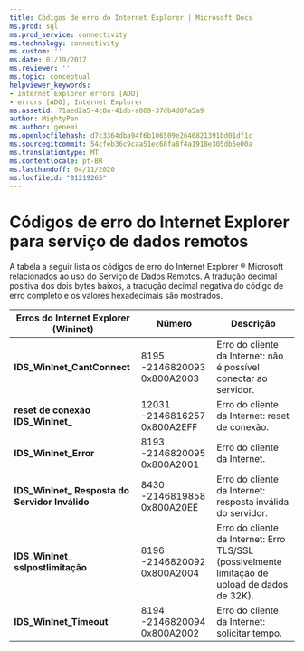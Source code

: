 ```yaml
---
title: Códigos de erro do Internet Explorer | Microsoft Docs
ms.prod: sql
ms.prod_service: connectivity
ms.technology: connectivity
ms.custom: ''
ms.date: 01/19/2017
ms.reviewer: ''
ms.topic: conceptual
helpviewer_keywords:
- Internet Explorer errors [ADO]
- errors [ADO], Internet Explorer
ms.assetid: 71aed2a5-4c8a-41db-a869-37db4d07a5a9
author: MightyPen
ms.author: genemi
ms.openlocfilehash: d7c3364dba94f6b106509e2646821391bd01df1c
ms.sourcegitcommit: 54cfeb36c9caa51ec68fa8f4a1918e305db5e00a
ms.translationtype: MT
ms.contentlocale: pt-BR
ms.lasthandoff: 04/11/2020
ms.locfileid: "81219265"
---
```

# <a name="internet-explorer-error-codes-for-remote-data-service"></a>Códigos de erro do Internet Explorer para serviço de dados remotos
A tabela a seguir lista os códigos de erro do Internet Explorer ® Microsoft relacionados ao uso do Serviço de Dados Remotos. A tradução decimal positiva dos dois bytes baixos, a tradução decimal negativa do código de erro completo e os valores hexadecimais são mostrados.

|Erros do Internet Explorer (Wininet)|Número|Descrição|
|------------------------------------------|------------|-----------------|
|**IDS_WinInet_CantConnect**|8195 -2146820093 0x800A2003|Erro do cliente da Internet: não é possível conectar ao servidor.|
|**reset de conexão IDS_WinInet_**|12031 -2146816257 0x800A2EFF|Erro do cliente da Internet: reset de conexão.|
|**IDS_WinInet_Error**|8193 -2146820095 0x800A2001|Erro do cliente da Internet.|
|**IDS_WinInet_ Resposta do Servidor Inválido**|8430 -2146819858 0x800A20EE|Erro do cliente da Internet: resposta inválida do servidor.|
|**IDS_WinInet_ sslpostlimitação**|8196 -2146820092 0x800A2004|Erro do cliente da Internet: Erro TLS/SSL (possivelmente limitação de upload de dados de 32K).|
|**IDS_WinInet_Timeout**|8194 -2146820094 0x800A2002|Erro do cliente da Internet: solicitar tempo.|
